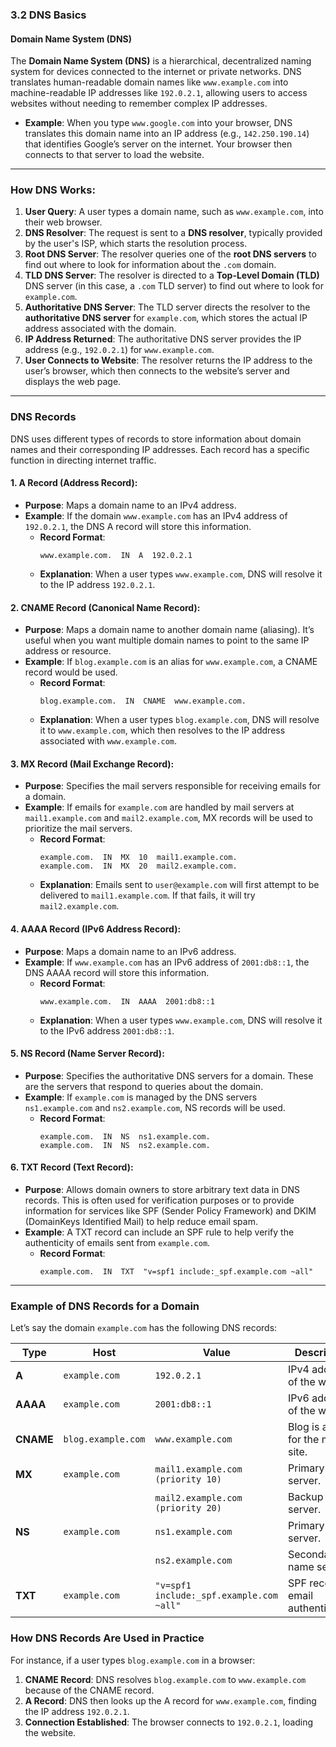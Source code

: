 ### **3.2 DNS Basics**

#### **Domain Name System (DNS)**

The **Domain Name System (DNS)** is a hierarchical, decentralized naming system for devices connected to the internet or private networks. DNS translates human-readable domain names like `www.example.com` into machine-readable IP addresses like `192.0.2.1`, allowing users to access websites without needing to remember complex IP addresses.

- **Example**: When you type `www.google.com` into your browser, DNS translates this domain name into an IP address (e.g., `142.250.190.14`) that identifies Google’s server on the internet. Your browser then connects to that server to load the website.

---

### **How DNS Works**:

1. **User Query**: A user types a domain name, such as `www.example.com`, into their web browser.
2. **DNS Resolver**: The request is sent to a **DNS resolver**, typically provided by the user's ISP, which starts the resolution process.
3. **Root DNS Server**: The resolver queries one of the **root DNS servers** to find out where to look for information about the `.com` domain.
4. **TLD DNS Server**: The resolver is directed to a **Top-Level Domain (TLD)** DNS server (in this case, a `.com` TLD server) to find out where to look for `example.com`.
5. **Authoritative DNS Server**: The TLD server directs the resolver to the **authoritative DNS server** for `example.com`, which stores the actual IP address associated with the domain.
6. **IP Address Returned**: The authoritative DNS server provides the IP address (e.g., `192.0.2.1`) for `www.example.com`.
7. **User Connects to Website**: The resolver returns the IP address to the user’s browser, which then connects to the website’s server and displays the web page.

---

### **DNS Records**

DNS uses different types of records to store information about domain names and their corresponding IP addresses. Each record has a specific function in directing internet traffic.

#### **1. A Record (Address Record)**:
- **Purpose**: Maps a domain name to an IPv4 address.
- **Example**: If the domain `www.example.com` has an IPv4 address of `192.0.2.1`, the DNS A record will store this information.
  - **Record Format**:
    ```
    www.example.com.  IN  A  192.0.2.1
    ```
  - **Explanation**: When a user types `www.example.com`, DNS will resolve it to the IP address `192.0.2.1`.

#### **2. CNAME Record (Canonical Name Record)**:
- **Purpose**: Maps a domain name to another domain name (aliasing). It’s useful when you want multiple domain names to point to the same IP address or resource.
- **Example**: If `blog.example.com` is an alias for `www.example.com`, a CNAME record would be used.
  - **Record Format**:
    ```
    blog.example.com.  IN  CNAME  www.example.com.
    ```
  - **Explanation**: When a user types `blog.example.com`, DNS will resolve it to `www.example.com`, which then resolves to the IP address associated with `www.example.com`.

#### **3. MX Record (Mail Exchange Record)**:
- **Purpose**: Specifies the mail servers responsible for receiving emails for a domain.
- **Example**: If emails for `example.com` are handled by mail servers at `mail1.example.com` and `mail2.example.com`, MX records will be used to prioritize the mail servers.
  - **Record Format**:
    ```
    example.com.  IN  MX  10  mail1.example.com.
    example.com.  IN  MX  20  mail2.example.com.
    ```
  - **Explanation**: Emails sent to `user@example.com` will first attempt to be delivered to `mail1.example.com`. If that fails, it will try `mail2.example.com`.

#### **4. AAAA Record (IPv6 Address Record)**:
- **Purpose**: Maps a domain name to an IPv6 address.
- **Example**: If `www.example.com` has an IPv6 address of `2001:db8::1`, the DNS AAAA record will store this information.
  - **Record Format**:
    ```
    www.example.com.  IN  AAAA  2001:db8::1
    ```
  - **Explanation**: When a user types `www.example.com`, DNS will resolve it to the IPv6 address `2001:db8::1`.

#### **5. NS Record (Name Server Record)**:
- **Purpose**: Specifies the authoritative DNS servers for a domain. These are the servers that respond to queries about the domain.
- **Example**: If `example.com` is managed by the DNS servers `ns1.example.com` and `ns2.example.com`, NS records will be used.
  - **Record Format**:
    ```
    example.com.  IN  NS  ns1.example.com.
    example.com.  IN  NS  ns2.example.com.
    ```

#### **6. TXT Record (Text Record)**:
- **Purpose**: Allows domain owners to store arbitrary text data in DNS records. This is often used for verification purposes or to provide information for services like SPF (Sender Policy Framework) and DKIM (DomainKeys Identified Mail) to help reduce email spam.
- **Example**: A TXT record can include an SPF rule to help verify the authenticity of emails sent from `example.com`.
  - **Record Format**:
    ```
    example.com.  IN  TXT  "v=spf1 include:_spf.example.com ~all"
    ```

---

### **Example of DNS Records for a Domain**

Let’s say the domain `example.com` has the following DNS records:

| Type | Host                | Value                             | Description                                                |
|------|---------------------|-----------------------------------|------------------------------------------------------------|
| **A**    | `example.com`         | `192.0.2.1`                        | IPv4 address of the website.                                |
| **AAAA** | `example.com`         | `2001:db8::1`                      | IPv6 address of the website.                                |
| **CNAME**| `blog.example.com`    | `www.example.com`                  | Blog is an alias for the main site.                         |
| **MX**   | `example.com`         | `mail1.example.com (priority 10)`  | Primary mail server.                                        |
|          |                       | `mail2.example.com (priority 20)`  | Backup mail server.                                         |
| **NS**   | `example.com`         | `ns1.example.com`                  | Primary name server.                                        |
|          |                       | `ns2.example.com`                  | Secondary name server.                                      |
| **TXT**  | `example.com`         | `"v=spf1 include:_spf.example.com ~all"` | SPF record for email authentication.                     |

### **How DNS Records Are Used in Practice**

For instance, if a user types `blog.example.com` in a browser:
1. **CNAME Record**: DNS resolves `blog.example.com` to `www.example.com` because of the CNAME record.
2. **A Record**: DNS then looks up the A record for `www.example.com`, finding the IP address `192.0.2.1`.
3. **Connection Established**: The browser connects to `192.0.2.1`, loading the website.
